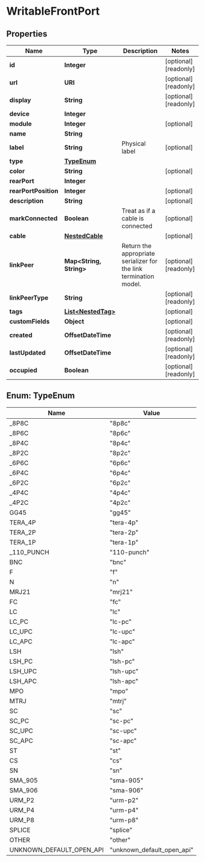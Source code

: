 

# WritableFrontPort


## Properties

| Name | Type | Description | Notes |
|------------ | ------------- | ------------- | -------------|
|**id** | **Integer** |  |  [optional] [readonly] |
|**url** | **URI** |  |  [optional] [readonly] |
|**display** | **String** |  |  [optional] [readonly] |
|**device** | **Integer** |  |  |
|**module** | **Integer** |  |  [optional] |
|**name** | **String** |  |  |
|**label** | **String** | Physical label |  [optional] |
|**type** | [**TypeEnum**](#TypeEnum) |  |  |
|**color** | **String** |  |  [optional] |
|**rearPort** | **Integer** |  |  |
|**rearPortPosition** | **Integer** |  |  [optional] |
|**description** | **String** |  |  [optional] |
|**markConnected** | **Boolean** | Treat as if a cable is connected |  [optional] |
|**cable** | [**NestedCable**](NestedCable.md) |  |  [optional] |
|**linkPeer** | **Map&lt;String, String&gt;** |  Return the appropriate serializer for the link termination model.  |  [optional] [readonly] |
|**linkPeerType** | **String** |  |  [optional] [readonly] |
|**tags** | [**List&lt;NestedTag&gt;**](NestedTag.md) |  |  [optional] |
|**customFields** | **Object** |  |  [optional] |
|**created** | **OffsetDateTime** |  |  [optional] [readonly] |
|**lastUpdated** | **OffsetDateTime** |  |  [optional] [readonly] |
|**occupied** | **Boolean** |  |  [optional] [readonly] |



## Enum: TypeEnum

| Name | Value |
|---- | -----|
| _8P8C | &quot;8p8c&quot; |
| _8P6C | &quot;8p6c&quot; |
| _8P4C | &quot;8p4c&quot; |
| _8P2C | &quot;8p2c&quot; |
| _6P6C | &quot;6p6c&quot; |
| _6P4C | &quot;6p4c&quot; |
| _6P2C | &quot;6p2c&quot; |
| _4P4C | &quot;4p4c&quot; |
| _4P2C | &quot;4p2c&quot; |
| GG45 | &quot;gg45&quot; |
| TERA_4P | &quot;tera-4p&quot; |
| TERA_2P | &quot;tera-2p&quot; |
| TERA_1P | &quot;tera-1p&quot; |
| _110_PUNCH | &quot;110-punch&quot; |
| BNC | &quot;bnc&quot; |
| F | &quot;f&quot; |
| N | &quot;n&quot; |
| MRJ21 | &quot;mrj21&quot; |
| FC | &quot;fc&quot; |
| LC | &quot;lc&quot; |
| LC_PC | &quot;lc-pc&quot; |
| LC_UPC | &quot;lc-upc&quot; |
| LC_APC | &quot;lc-apc&quot; |
| LSH | &quot;lsh&quot; |
| LSH_PC | &quot;lsh-pc&quot; |
| LSH_UPC | &quot;lsh-upc&quot; |
| LSH_APC | &quot;lsh-apc&quot; |
| MPO | &quot;mpo&quot; |
| MTRJ | &quot;mtrj&quot; |
| SC | &quot;sc&quot; |
| SC_PC | &quot;sc-pc&quot; |
| SC_UPC | &quot;sc-upc&quot; |
| SC_APC | &quot;sc-apc&quot; |
| ST | &quot;st&quot; |
| CS | &quot;cs&quot; |
| SN | &quot;sn&quot; |
| SMA_905 | &quot;sma-905&quot; |
| SMA_906 | &quot;sma-906&quot; |
| URM_P2 | &quot;urm-p2&quot; |
| URM_P4 | &quot;urm-p4&quot; |
| URM_P8 | &quot;urm-p8&quot; |
| SPLICE | &quot;splice&quot; |
| OTHER | &quot;other&quot; |
| UNKNOWN_DEFAULT_OPEN_API | &quot;unknown_default_open_api&quot; |



